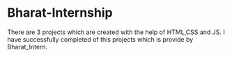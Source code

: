 # Bharat-Internship

There are 3 projects which are created with the help of HTML,CSS and JS. I have successfully completed of this projects which is provide by Bharat_Intern.
